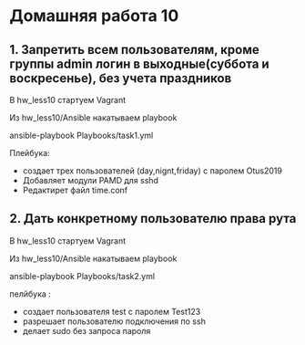 # Домашняя работа 10
## 1. Запретить всем пользователям, кроме группы admin логин в выходные(суббота и воскресенье), без учета праздников

В hw_less10 стартуем Vagrant

Из hw_less10/Ansible накатываем playbook

ansible-playbook Playbooks/task1.yml

Плейбука:
- создает трех пользователей (day,nignt,friday) с паролем Otus2019
- Добавляет модули PAMD для sshd
- Редактирет файл time.conf

## 2. Дать конкретному пользователю права рута

В hw_less10 стартуем Vagrant

Из hw_less10/Ansible накатываем playbook

ansible-playbook Playbooks/task2.yml

пелйбука :
- создает пользователя test с паролем Test123
- разрешает пользователю подключения по ssh
- делает sudo без запроса пароля
